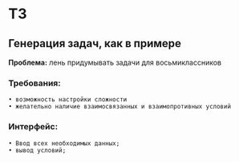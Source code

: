 
# ТЗ
## **Генерация задач, как в примере**
**Проблема:** лень придумывать задачи для восьмиклассников
### **Требования:**
	• возможность настройки сложности
	• желательно наличие взаимосвязанных и взаимопротивных условий
### **Интерфейс:**
	• Ввод всех необходимых данных; 
	• вывод условий; 
